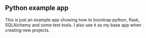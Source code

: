 ## Python example app

This is just an example app showing how to boostrap python, flask, SQLAlchemy and some test tools. I also use it as my base app when creating new projects.
